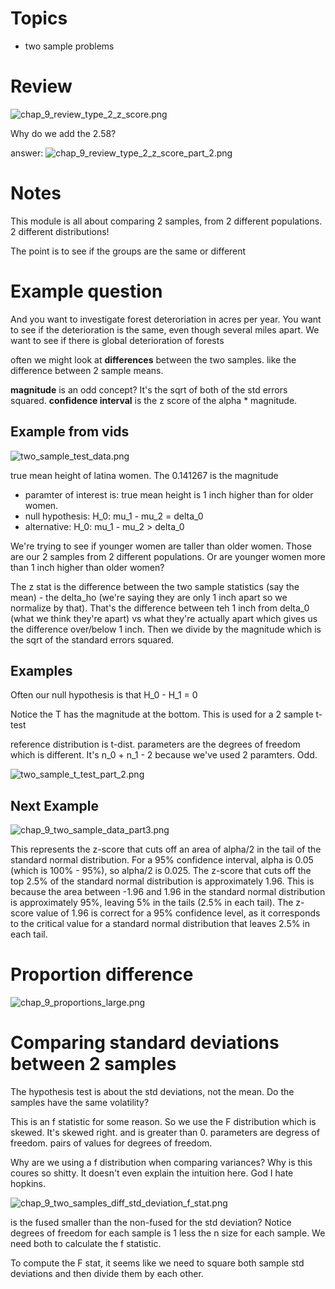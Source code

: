 # Topics
- two sample problems


# Review

![chap_9_review_type_2_z_score.png](images/chap_9_review_type_2_z_score.png)

Why do we add the 2.58?

answer:
![chap_9_review_type_2_z_score_part_2.png](images/chap_9_review_type_2_z_score_part_2.png)



# Notes
This module is all about comparing 2 samples, from 2 different populations. 2 different distributions!

The point is to see if the groups are the same or different


# Example question
And you want to investigate forest deteroriation in acres per year. You want to see if the deterioration is the same, even though several miles apart. We want to see if there is global deterioration of forests


often we might look at **differences** between the two samples. like the difference between 2 sample means.

**magnitude** is an odd concept? It's the sqrt of both of the std errors squared.
**confidence interval** is the z score of the alpha * magnitude.


## Example from vids
![two_sample_test_data.png](images/two_sample_test_data.png)

true mean height of latina women. The 0.141267 is the magnitude

- paramter of interest is: true mean height is 1 inch higher than for older women.
- null hypothesis: H_0: mu_1 - mu_2 = delta_0
- alternative: H_0: mu_1 - mu_2 > delta_0

We're trying to see if younger women are taller than older women. Those are our 2 samples from 2 different populations. Or are younger women more than 1 inch higher than older women?

The z stat is the difference between the two sample statistics (say the mean) - the delta_ho (we're saying they are only 1 inch apart so we normalize by that). That's the difference between teh 1 inch from delta_0 (what we think they're apart) vs what they're actually apart which gives us the difference over/below 1 inch. Then we divide by the magnitude which is the sqrt of the standard errors squared.


## Examples

Often our null hypothesis is that H_0 - H_1 = 0

Notice the T has the magnitude at the bottom. This is used for a 2 sample t- test

reference distribution is t-dist. parameters are the degrees of freedom which is different. It's n_0 + n_1 - 2 because we've used 2 paramters. Odd.

![two_sample_t_test_part_2.png](images/two_sample_t_test_part_2.png)


## Next Example
![chap_9_two_sample_data_part3.png](images/chap_9_two_sample_data_part3.png)

This represents the z-score that cuts off an area of alpha/2 in the tail of the standard normal distribution. For a 95% confidence interval, alpha is 0.05 (which is 100% - 95%), so alpha/2 is 0.025. The z-score that cuts off the top 2.5% of the standard normal distribution is approximately 1.96. This is because the area between -1.96 and 1.96 in the standard normal distribution is approximately 95%, leaving 5% in the tails (2.5% in each tail). The z-score value of 1.96 is correct for a 95% confidence level, as it corresponds to the critical value for a standard normal distribution that leaves 2.5% in each tail. 

# Proportion difference

![chap_9_proportions_large.png](images/chap_9_proportions_large.png)

# Comparing standard deviations between 2 samples

The hypothesis test is about the std deviations, not the mean. Do the samples have the same volatility?

This is an f statistic for some reason. So we use the F distribution which is skewed. It's skewed right. and is greater than 0. parameters are degress of freedom. pairs of values for degrees of freedom. 

Why are we using a f distribution when comparing variances? Why is this coures so shitty. It doesn't even explain the intuition here. God I hate hopkins.

![chap_9_two_samples_diff_std_deviation_f_stat.png](images/chap_9_two_samples_diff_std_deviation_f_stat.png)

is the fused smaller than the non-fused for the std deviation? Notice degrees of freedom for each sample is 1 less the n size for each sample. We need both to calculate the f statistic.

To compute the F stat, it seems like we need to square both sample std deviations and then divide them by each other.
